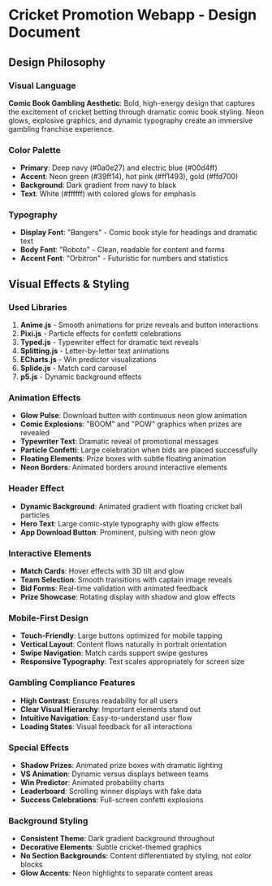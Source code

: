 # Cricket Promotion Webapp - Design Document

## Design Philosophy

### Visual Language
**Comic Book Gambling Aesthetic**: Bold, high-energy design that captures the excitement of cricket betting through dramatic comic book styling. Neon glows, explosive graphics, and dynamic typography create an immersive gambling franchise experience.

### Color Palette
- **Primary**: Deep navy (#0a0e27) and electric blue (#00d4ff)
- **Accent**: Neon green (#39ff14), hot pink (#ff1493), gold (#ffd700)
- **Background**: Dark gradient from navy to black
- **Text**: White (#ffffff) with colored glows for emphasis

### Typography
- **Display Font**: "Bangers" - Comic book style for headings and dramatic text
- **Body Font**: "Roboto" - Clean, readable for content and forms
- **Accent Font**: "Orbitron" - Futuristic for numbers and statistics

## Visual Effects & Styling

### Used Libraries
1. **Anime.js** - Smooth animations for prize reveals and button interactions
2. **Pixi.js** - Particle effects for confetti celebrations
3. **Typed.js** - Typewriter effect for dramatic text reveals
4. **Splitting.js** - Letter-by-letter text animations
5. **ECharts.js** - Win predictor visualizations
6. **Splide.js** - Match card carousel
7. **p5.js** - Dynamic background effects

### Animation Effects
- **Glow Pulse**: Download button with continuous neon glow animation
- **Comic Explosions**: "BOOM" and "POW" graphics when prizes are revealed
- **Typewriter Text**: Dramatic reveal of promotional messages
- **Particle Confetti**: Large celebration when bids are placed successfully
- **Floating Elements**: Prize boxes with subtle floating animation
- **Neon Borders**: Animated borders around interactive elements

### Header Effect
- **Dynamic Background**: Animated gradient with floating cricket ball particles
- **Hero Text**: Large comic-style typography with glow effects
- **App Download Button**: Prominent, pulsing with neon glow

### Interactive Elements
- **Match Cards**: Hover effects with 3D tilt and glow
- **Team Selection**: Smooth transitions with captain image reveals
- **Bid Forms**: Real-time validation with animated feedback
- **Prize Showcase**: Rotating display with shadow and glow effects

### Mobile-First Design
- **Touch-Friendly**: Large buttons optimized for mobile tapping
- **Vertical Layout**: Content flows naturally in portrait orientation
- **Swipe Navigation**: Match cards support swipe gestures
- **Responsive Typography**: Text scales appropriately for screen size

### Gambling Compliance Features
- **High Contrast**: Ensures readability for all users
- **Clear Visual Hierarchy**: Important elements stand out
- **Intuitive Navigation**: Easy-to-understand user flow
- **Loading States**: Visual feedback for all interactions

### Special Effects
- **Shadow Prizes**: Animated prize boxes with dramatic lighting
- **VS Animation**: Dynamic versus displays between teams
- **Win Predictor**: Animated probability charts
- **Leaderboard**: Scrolling winner displays with fake data
- **Success Celebrations**: Full-screen confetti explosions

### Background Styling
- **Consistent Theme**: Dark gradient background throughout
- **Decorative Elements**: Subtle cricket-themed graphics
- **No Section Backgrounds**: Content differentiated by styling, not color blocks
- **Glow Accents**: Neon highlights to separate content areas